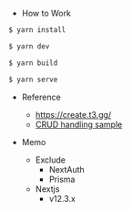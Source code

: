 - How to Work

```bash
$ yarn install

$ yarn dev

$ yarn build

$ yarn serve
```

- Reference

  - https://create.t3.gg/
  - [CRUD handling sample](https://github.com/GomaGoma676/t3stack-todo-app/blob/main/src/hooks/useMutateTask.ts#L4-L40)

- Memo
  - Exclude
    - NextAuth
    - Prisma
  - Nextjs
    - v12.3.x
